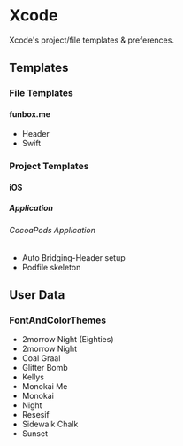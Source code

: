 Xcode
=====

Xcode's project/file templates &amp; preferences.


## Templates ##

### File Templates ###

#### funbox.me ####

* Header
* Swift


### Project Templates ###

#### iOS ####

##### Application #####

###### CocoaPods Application ######

* Auto Bridging-Header setup
* Podfile skeleton


## User Data ##

### FontAndColorThemes ###

* 2morrow Night (Eighties)
* 2morrow Night
* Coal Graal
* Glitter Bomb
* Kellys
* Monokai Me
* Monokai
* Night
* Resesif
* Sidewalk Chalk
* Sunset

